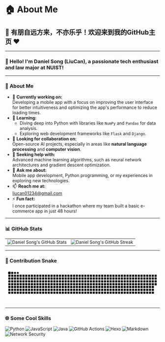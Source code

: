 # 🏠 About Me  

## 🎉 有朋自远方来，不亦乐乎！欢迎来到我的GitHub主页 ❤️  

---

### 👋 Hello! I'm **Daniel Song (LiuCan)**, a passionate tech enthusiast and law major at **NUIST**!  

---

### 🚀 **About Me**  

- 🔭 **Currently working on:**  
   Developing a mobile app with a focus on improving the user interface for better intuitiveness and optimizing the app's performance to reduce loading times.  
- 🌱 **Learning:**  
   - Diving deep into Python with libraries like `NumPy` and `Pandas` for data analysis.  
   - Exploring web development frameworks like `Flask` and `Django`.  
- 👯 **Looking for collaboration on:**  
   Open-source AI projects, especially in areas like **natural language processing** and **computer vision**.  
- 🤔 **Seeking help with:**  
   Advanced machine learning algorithms, such as neural network architectures and gradient descent optimization.  
- 💬 **Ask me about:**  
   Mobile app development, Python programming, or my experiences in exploring new technologies.  
- 📫 **Reach me at:**  
   [liucan01234@gmail.com](mailto:liucan01234@gmail.com)  
- ⚡ **Fun fact:**  
   I once participated in a hackathon where my team built a basic e-commerce app in just 48 hours!  

---

### 📊 **GitHub Stats**  

<table>
<tr>
<td>
  <img src="https://github-readme-stats.vercel.app/api?username=Liu8Can&show_icons=true&theme=radical" alt="Daniel Song's GitHub Stats" />
</td>
<td>
  <img src="https://github-readme-streak-stats.herokuapp.com/?user=Liu8Can&theme=radical" alt="Daniel Song's GitHub Streak" />
</td>
</tr>
</table>

---

### 🐍 Contribution Snake  

<picture>
  <source media="(prefers-color-scheme: dark)" srcset="dist/github-snake-dark.svg" />
  <source media="(prefers-color-scheme: light)" srcset="dist/github-snake.svg" />
  <img alt="GitHub Contribution Snake" src="dist/github-snake-dark.svg" />
</picture>

---

### 🌐 **Some Cool Skills**

![Python](https://img.shields.io/badge/Python-3776AB?style=for-the-badge&logo=python&logoColor=white)
![JavaScript](https://img.shields.io/badge/JavaScript-F7DF1E?style=for-the-badge&logo=javascript&logoColor=black)
![Java](https://img.shields.io/badge/Java-007396?style=for-the-badge&logo=java&logoColor=white)
![GitHub Actions](https://img.shields.io/badge/GitHub_Actions-2088FF?style=for-the-badge&logo=github-actions&logoColor=white)
![Hexo](https://img.shields.io/badge/Hexo-000000?style=for-the-badge&logo=hexo&logoColor=white)
![Markdown](https://img.shields.io/badge/Markdown-000000?style=for-the-badge&logo=markdown&logoColor=white)
![Network Security](https://img.shields.io/badge/Network%20Security-3a3a3a?style=for-the-badge&logo=security&logoColor=white)

